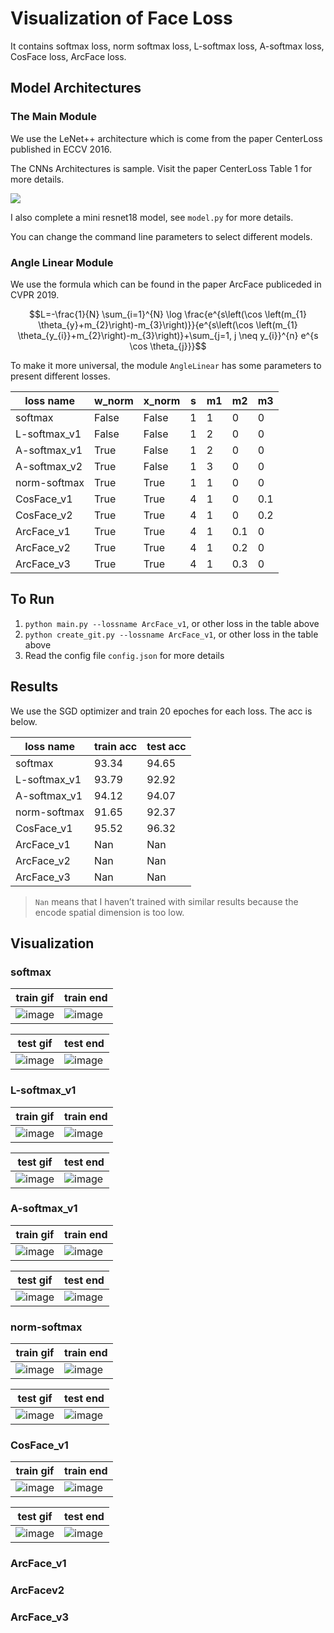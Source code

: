 # Visualization of Face Loss

It contains softmax loss, norm softmax loss, L-softmax loss, A-softmax loss, CosFace loss, ArcFace loss.

## Model Architectures

### The Main Module

We use the LeNet++ architecture which is come from the paper CenterLoss published in ECCV 2016.

The CNNs Architectures is sample. Visit the paper CenterLoss Table 1 for more details.

![](images/LeNet++.png)

I also complete a mini resnet18 model, see `model.py` for more details.

You can change the command line parameters to select different models.

### Angle Linear Module

We use the formula which can be found in the paper ArcFace publiceded in CVPR 2019. 

$$L=-\frac{1}{N} \sum_{i=1}^{N} \log \frac{e^{s\left(\cos \left(m_{1} \theta_{y}+m_{2}\right)-m_{3}\right)}}{e^{s\left(\cos \left(m_{1} \theta_{y_{i}}+m_{2}\right)-m_{3}\right)}+\sum_{j=1, j \neq y_{i}}^{n} e^{s \cos \theta_{j}}}$$

To make it more universal, the module `AngleLinear` has some parameters to present different losses.

| loss name    | w_norm | x_norm | s | m1 | m2  | m3 |
| ---------    | ------ | ------ | - | -- | --  | -- |
| softmax      | False  | False  | 1 | 1  | 0   | 0  |
| L-softmax_v1 | False  | False  | 1 | 2  | 0   | 0  |
| A-softmax_v1 | True   | False  | 1 | 2  | 0   | 0  |
| A-softmax_v2 | True   | False  | 1 | 3  | 0   | 0  |
| norm-softmax | True   | True   | 1 | 1  | 0   | 0  |
| CosFace_v1   | True   | True   | 4 | 1  | 0   | 0.1|
| CosFace_v2   | True   | True   | 4 | 1  | 0   | 0.2|
| ArcFace_v1   | True   | True   | 4 | 1  | 0.1 | 0  |
| ArcFace_v2   | True   | True   | 4 | 1  | 0.2 | 0  |
| ArcFace_v3   | True   | True   | 4 | 1  | 0.3 | 0  |

## To Run

1. `python main.py --lossname ArcFace_v1`, or other loss in the table above
2. `python create_git.py --lossname ArcFace_v1`, or other loss in the table above
3. Read the config file `config.json` for more details

## Results

We use the SGD optimizer and train 20 epoches for each loss. The acc is below.

| loss name    | train acc | test acc |
| ---------    | ----- | ----- |
| softmax      | 93.34 | 94.65 |
| L-softmax_v1 | 93.79 | 92.92 |
| A-softmax_v1 | 94.12 | 94.07 |
| norm-softmax | 91.65 | 92.37 |
| CosFace_v1   | 95.52 | 96.32 |
| ArcFace_v1   | Nan   | Nan   |
| ArcFace_v2   | Nan   | Nan   |
| ArcFace_v3   | Nan   | Nan   |

> `Nan` means that I haven’t trained with similar results because the encode spatial dimension is too low.

## Visualization

### softmax

| train gif | train end |
| - | - |
| ![image](images/softmax_train.gif) | ![image](images/softmax_train_epoch19.png) |

| test gif | test end |
| - | - |
| ![image](images/softmax_test.gif) | ![image](images/softmax_test_epoch19.png) |

### L-softmax_v1

| train gif | train end |
| - | - |
| ![image](images/L-softmax_v1_train.gif) | ![image](images/L-softmax_v1_train_epoch19.png) |

| test gif | test end |
| - | - |
| ![image](images/L-softmax_v1_test.gif) | ![image](images/L-softmax_v1_test_epoch19.png) |

### A-softmax_v1

| train gif | train end |
| - | - |
| ![image](images/A-softmax_v1_train.gif) | ![image](images/A-softmax_v1_train_epoch19.png) |

| test gif | test end |
| - | - |
| ![image](images/A-softmax_v1_test.gif) | ![image](images/A-softmax_v1_test_epoch19.png) |


### norm-softmax

| train gif | train end |
| - | - |
| ![image](images/norm-softmax_train.gif) | ![image](images/norm-softmax_train_epoch19.png) |

| test gif | test end |
| - | - |
| ![image](images/norm-softmax_test.gif) | ![image](images/norm-softmax_test_epoch19.png) |

### CosFace_v1

| train gif | train end |
| - | - |
| ![image](images/CosFace_v1_train.gif) | ![image](images/CosFace_v1_train_epoch19.png) |

| test gif | test end |
| - | - |
| ![image](images/CosFace_v1_test.gif) | ![image](images/CosFace_v1_test_epoch19.png) |


### ArcFace_v1

<!-- | train gif | train end |
| - | - |
| ![image](images/ArcFace_v1_train.gif) | ![image](images/ArcFace_v1_train_epoch19.png) |

| test gif | test end |
| - | - |
| ![image](images/ArcFace_v1_test.gif) | ![image](images/ArcFace_v1_test_epoch19.png) | -->

### ArcFacev2

<!-- | train gif | train end |
| - | - |
| ![image](images/ArcFace_v2_train.gif) | ![image](images/ArcFace_v2_train_epoch19.png) |

| test gif | test end |
| - | - |
| ![image](images/ArcFace_v2_test.gif) | ![image](images/ArcFace_v2_test_epoch19.png) | -->

### ArcFace_v3

<!-- | train gif | train end |
| - | - |
| ![image](images/ArcFace_v3_train.gif) | ![image](images/ArcFace_v3_train_epoch19.png) |

| test gif | test end |
| - | - |
| ![image](images/ArcFace_v3_test.gif) | ![image](images/ArcFace_v3_test_epoch19.png) | -->